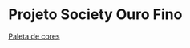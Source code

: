 # Projeto Society Ouro Fino

[Paleta de cores](https://coolors.co/palette/dad7cd-a3b18a-588157-3a5a40-344e41)
